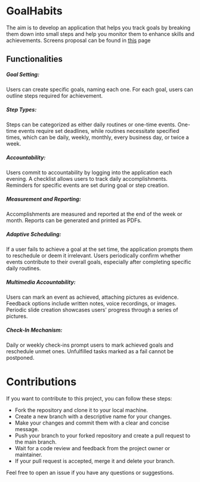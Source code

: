 # GoalHabits

The aim is to develop an application that helps you track goals by breaking them down into small steps and help you monitor them to enhance skills and achievements. Screens proposal can be found in [this](docs/Screens.md) page

## Functionalities
##### Goal Setting:
Users can create specific goals, naming each one.
For each goal, users can outline steps required for achievement.
##### Step Types:
Steps can be categorized as either daily routines or one-time events.
One-time events require set deadlines, while routines necessitate specified times, which can be daily, weekly, monthly, every business day, or twice a week.
##### Accountability:
Users commit to accountability by logging into the application each evening.
A checklist allows users to track daily accomplishments.
Reminders for specific events are set during goal or step creation.
##### Measurement and Reporting:
Accomplishments are measured and reported at the end of the week or month.
Reports can be generated and printed as PDFs.
##### Adaptive Scheduling:
If a user fails to achieve a goal at the set time, the application prompts them to reschedule or deem it irrelevant.
Users periodically confirm whether events contribute to their overall goals, especially after completing specific daily routines.
##### Multimedia Accountability:
Users can mark an event as achieved, attaching pictures as evidence.
Feedback options include written notes, voice recordings, or images.
Periodic slide creation showcases users' progress through a series of pictures.
##### Check-In Mechanism:
Daily or weekly check-ins prompt users to mark achieved goals and reschedule unmet ones.
Unfulfilled tasks marked as a fail cannot be postponed.

# Contributions
If you want to contribute to this project, you can follow these steps:

- Fork the repository and clone it to your local machine.
- Create a new branch with a descriptive name for your changes.
- Make your changes and commit them with a clear and concise message.
- Push your branch to your forked repository and create a pull request to the main branch.
- Wait for a code review and feedback from the project owner or maintainer.
- If your pull request is accepted, merge it and delete your branch.

Feel free to open an issue if you have any questions or suggestions.
